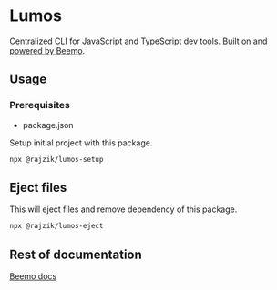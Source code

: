 # Lumos

Centralized CLI for JavaScript and TypeScript dev tools.
[Built on and powered by Beemo](https://github.com/beemojs/beemo).

## Usage

### Prerequisites

- package.json

Setup initial project with this package.

```bash
npx @rajzik/lumos-setup
```

## Eject files

This will eject files and remove dependency of this package.

```bash
npx @rajzik/lumos-eject
```

## Rest of documentation

[Beemo docs](https://milesj.gitbook.io/beemo/)
